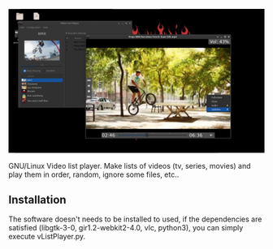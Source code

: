 
![Player Window](https://github.com/rsm-gh/vlist-player/blob/master/preview/player.png)

GNU/Linux Video list player. Make lists of videos (tv, series, movies) and play them in order, random, ignore some files, etc..


## Installation

The software doesn't needs to be installed to used, if the dependencies are satisfied (libgtk-3-0, gir1.2-webkit2-4.0, vlc, python3), you can simply execute vListPlayer.py.
